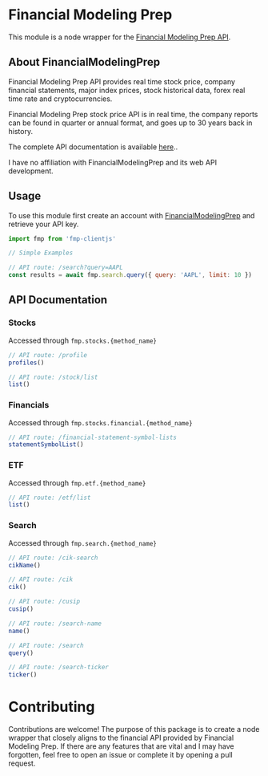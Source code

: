 # Financial Modeling Prep

This module is a node wrapper for the [Financial Modeling Prep API](https://site.financialmodelingprep.com/developer).

## About FinancialModelingPrep

Financial Modeling Prep API provides real time stock price, company financial statements, major index prices, stock historical data, forex real time rate and cryptocurrencies.

Financial Modeling Prep stock price API is in real time, the company reports can be found in quarter or annual format, and goes up to 30 years back in history.

The complete API documentation is available [here](https://site.financialmodelingprep.com/developer/docs)..

I have no affiliation with FinancialModelingPrep and its web API development.

## Usage

To use this module first create an account with [FinancialModelingPrep](https://financialmodelingprep.com/developer/docs/pricing/) and retrieve your API key.

```js
import fmp from 'fmp-clientjs'

// Simple Examples

// API route: /search?query=AAPL
const results = await fmp.search.query({ query: 'AAPL', limit: 10 })
```

## API Documentation

### Stocks

Accessed through `fmp.stocks.{method_name}`

```js
// API route: /profile
profiles()

// API route: /stock/list
list()
```

### Financials

Accessed through `fmp.stocks.financial.{method_name}`

```js
// API route: /financial-statement-symbol-lists
statementSymbolList()
```

### ETF

Accessed through `fmp.etf.{method_name}`

```js
// API route: /etf/list
list()
```

### Search

Accessed through `fmp.search.{method_name}`

```js
// API route: /cik-search
cikName()

// API route: /cik
cik()

// API route: /cusip
cusip()

// API route: /search-name
name()

// API route: /search
query()

// API route: /search-ticker
ticker()
```

# Contributing

Contributions are welcome! The purpose of this package is to create a node wrapper that closely aligns to the financial API provided by Financial Modeling Prep. If there are any features that are vital and I may have forgotten, feel free to open an issue or complete it by opening a pull request.
